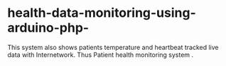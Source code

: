 # health-data-monitoring-using-arduino-php-
This system also shows patients temperature and heartbeat tracked live data with Internetwork. Thus Patient health monitoring system .
